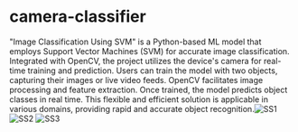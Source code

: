 # camera-classifier

"Image Classification Using SVM" is a Python-based ML model that employs Support Vector Machines (SVM) for accurate image classification. Integrated with OpenCV, the project utilizes the device's camera for real-time training and prediction. Users can train the model with two objects, capturing their images or live video feeds. OpenCV facilitates image processing and feature extraction. Once trained, the model predicts object classes in real time. This flexible and efficient solution is applicable in various domains, providing rapid and accurate object recognition.![SS1](https://github.com/Akashprabhu1/Image-Classification-using-SVM/assets/95483193/7b471049-68f4-4d50-8d09-32aa159e6625)
![SS2](https://github.com/Akashprabhu1/Image-Classification-using-SVM/assets/95483193/2625ccbc-4667-4cb4-b52c-1e763e5ac0c5)
![SS3](https://github.com/Akashprabhu1/Image-Classification-using-SVM/assets/95483193/893c8cdd-070d-4bf6-9a11-06633d0c805a)
